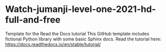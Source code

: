 # Watch-jumanji-level-one-2021-hd-full-and-free
Template for the Read the Docs tutorial This GitHub template includes fictional Python library with some basic Sphinx docs.  Read the tutorial here:  https://docs.readthedocs.io/en/stable/tutorial/
